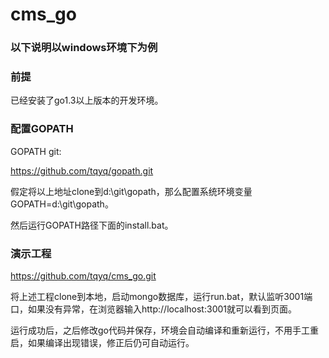 cms_go
======

### 以下说明以windows环境下为例 ###

### 前提 ###

已经安装了go1.3以上版本的开发环境。

### 配置GOPATH ###

GOPATH git:

https://github.com/tqyq/gopath.git

假定将以上地址clone到d:\git\gopath，那么配置系统环境变量GOPATH=d:\git\gopath。

然后运行GOPATH路径下面的install.bat。

### 演示工程 ###

https://github.com/tqyq/cms_go.git

将上述工程clone到本地，启动mongo数据库，运行run.bat，默认监听3001端口，如果没有异常，在浏览器输入http://localhost:3001就可以看到页面。

运行成功后，之后修改go代码并保存，环境会自动编译和重新运行，不用手工重启，如果编译出现错误，修正后仍可自动运行。
